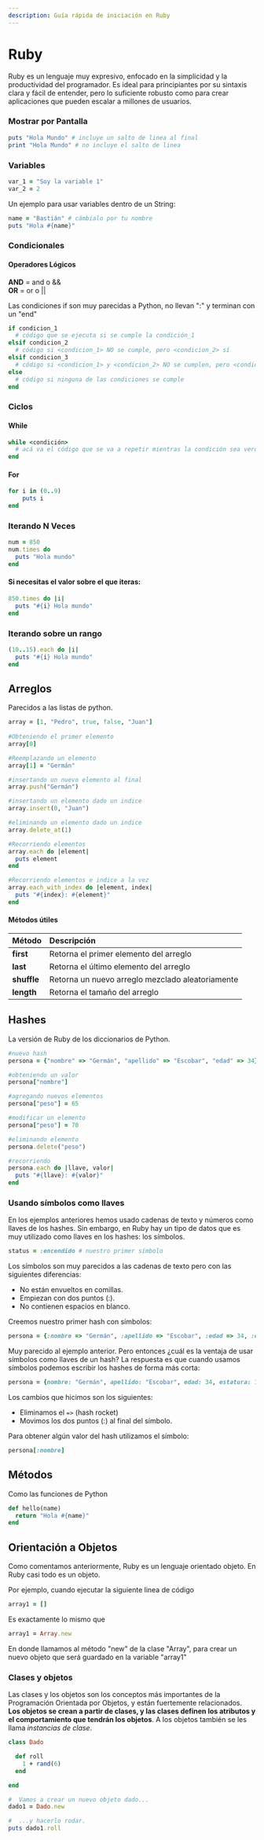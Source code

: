 ```yaml
---
description: Guía rápida de iniciación en Ruby
---
```


# Ruby

Ruby es un lenguaje muy expresivo, enfocado en la simplicidad y la productividad del programador. Es ideal para principiantes por su sintaxis clara y fácil de entender, pero lo suficiente robusto como para crear aplicaciones que pueden escalar a millones de usuarios.

### Mostrar por Pantalla

```ruby
puts "Hola Mundo" # incluye un salto de linea al final
print "Hola Mundo" # no incluye el salto de linea
```

### Variables

```ruby
var_1 = "Soy la variable 1"
var_2 = 2
```

Un ejemplo para usar variables dentro de un String:

```ruby
name = "Bastián" # cámbialo por tu nombre
puts "Hola #{name}"
```

### Condicionales

#### Operadores Lógicos

**AND** = and o &&  
**OR** = or o \|\|

Las condiciones if son muy parecidas a Python, no llevan ":" y terminan con un "end"

```ruby
if condicion_1
  # código que se ejecuta si se cumple la condición_1
elsif condicion_2
  # código si <condicion_1> NO se cumple, pero <condicion_2> sí
elsif condicion_3
  # código si <condicion_1> y <condicion_2> NO se cumplen, pero <condicion_3> sí
else
  # código si ninguna de las condiciones se cumple
end
```

### Ciclos

#### While

```ruby
while <condición>
  # acá va el código que se va a repetir mientras la condición sea verdadera
end
```

#### For

```ruby
for i in (0..9)
    puts i
end
```

### Iterando N Veces <a id="iterando-n-veces"></a>

```ruby
num = 850
num.times do
  puts "Hola mundo"
end
```

#### Si necesitas el valor sobre el que iteras: <a id="si-necesitas-el-valor-sobre-el-que-iteras"></a>

```ruby
850.times do |i|
  puts "#{i} Hola mundo"
end
```

### Iterando sobre un rango <a id="iterando-sobre-un-rango"></a>

```ruby
(10..15).each do |i|
  puts "#{i} Hola mundo"
end
```

## Arreglos <a id="arreglos"></a>

Parecidos a las listas de python.

```ruby
array = [1, "Pedro", true, false, "Juan"]
​
#Obteniendo el primer elemento
array[0]

#Reemplazando un elemento
array[1] = "Germán"

#insertando un nuevo elemento al final
array.push("Germán")

#insertando un elemento dado un indice
array.insert(0, "Juan") 

#eliminando un elemento dado un indice
array.delete_at(1)

#Recorriendo elementos
array.each do |element|
  puts element
end

#Recorriendo elementos e indice a la vez
array.each_with_index do |element, index|
  puts "#{index}: #{element}"
end
```

#### Métodos útiles

| Método | Descripción |
| :--- | :--- |
| **first** | Retorna el primer elemento del arreglo |
| **last** | Retorna el último elemento del arreglo |
| **shuffle** | Retorna un nuevo arreglo mezclado aleatoriamente |
| **length** | Retorna el tamaño del arreglo |

## Hashes

La versión de Ruby de los diccionarios de Python.

```ruby
#nuevo hash
persona = {"nombre" => "Germán", "apellido" => "Escobar", "edad" => 34}

#obteniendo un valor
persona["nombre"]

#agregando nuevos elementos
persona["peso"] = 65

#modificar un elemento
persona["peso"] = 70

#eliminando elemento
persona.delete("peso")

#recorriendo
persona.each do |llave, valor|
  puts "#{llave}: #{valor}"
end
```

### Usando símbolos como llaves <a id="usando-simbolos-como-llaves"></a>

En los ejemplos anteriores hemos usado cadenas de texto y números como llaves de los hashes. Sin embargo, en Ruby hay un tipo de datos que es muy utilizado como llaves en los hashes: los símbolos.

```ruby
status = :encendido # nuestro primer símbolo
```

Los símbolos son muy parecidos a las cadenas de texto pero con las siguientes diferencias:

* No están envueltos en comillas.
* Empiezan con dos puntos \(:\).
* No contienen espacios en blanco.

Creemos nuestro primer hash con símbolos:

```ruby
persona = {:nombre => "Germán", :apellido => "Escobar", :edad => 34, :estatura => 1.8}
```

Muy parecido al ejemplo anterior. Pero entonces ¿cuál es la ventaja de usar símbolos como llaves de un hash? La respuesta es que cuando usamos símbolos podemos escribir los hashes de forma más corta:

```ruby
persona = {nombre: "Germán", apellido: "Escobar", edad: 34, estatura: 1.8}
```

Los cambios que hicimos son los siguientes:

* Eliminamos el `=>` \(hash rocket\)
* Movimos los dos puntos \(:\) al final del símbolo.

Para obtener algún valor del hash utilizamos el símbolo:

```ruby
persona[:nombre]
```

## Métodos <a id="metodos"></a>

Como las funciones de Python

```ruby
def hello(name)
  return "Hola #{name}"
end
```

## Orientación a Objetos <a id="orientacion-a-objetos"></a>

Como comentamos anteriormente, Ruby es un lenguaje orientado objeto. En Ruby casi todo es un objeto.

Por ejemplo, cuando ejecutar la siguiente linea de código

```ruby
array1 = []
```

Es exactamente lo mismo que 

```ruby
array1 = Array.new
```

En donde llamamos al método "new" de la clase "Array", para crear un nuevo objeto que será guardado en la variable "array1"

### Clases y objetos <a id="clases-y-objetos"></a>

 Las clases y los objetos son los conceptos más importantes de la Programación Orientada por Objetos, y están fuertemente relacionados. **Los objetos se crean a partir de clases, y las clases definen los atributos y el comportamiento que tendrán los objetos**. A los objetos también se les llama _instancias de clase_.

```ruby
class Dado

  def roll
    1 + rand(6)
  end

end

#  Vamos a crear un nuevo objeto dado...
dado1 = Dado.new

#  ...y hacerlo rodar.
puts dado1.roll
```

